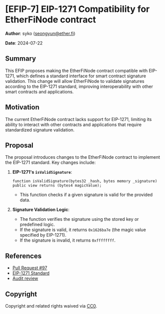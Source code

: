# [EFIP-7] EIP-1271 Compatibility for EtherFiNode contract

**Author**: syko (seongyun@ether.fi)

**Date**: 2024-07-22

## Summary

This EFIP proposes making the EtherFiNode contract compatible with EIP-1271, which defines a standard interface for smart contract signature validation. This change will allow EtherFiNode to validate signatures according to the EIP-1271 standard, improving interoperability with other smart contracts and applications.

## Motivation

The current EtherFiNode contract lacks support for EIP-1271, limiting its ability to interact with other contracts and applications that require standardized signature validation.

## Proposal

The proposal introduces changes to the EtherFiNode contract to implement the EIP-1271 standard. Key changes include:

1. **EIP-1271's `isValidSignature`**:
    ```solidity
    function isValidSignature(bytes32 _hash, bytes memory _signature) public view returns (bytes4 magicValue);
    ```
    - This function checks if a given signature is valid for the provided data.

2. **Signature Validation Logic**:
    - The function verifies the signature using the stored key or predefined logic.
    - If the signature is valid, it returns `0x1626ba7e` (the magic value specified by EIP-1271).
    - If the signature is invalid, it returns `0xffffffff`.

## References

- [Pull Request #97](https://github.com/etherfi-protocol/smart-contracts/pull/97)
- [EIP-1271 Standard](https://eips.ethereum.org/EIPS/eip-1271)
- [Audit review](./references/NM-0217-efip1271-for-etherfinode-contract.md)

## Copyright

Copyright and related rights waived via [CC0](https://creativecommons.org/publicdomain/zero/1.0/).
